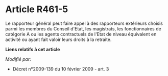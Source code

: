 # Article R461-5

Le rapporteur général peut faire appel à des rapporteurs extérieurs choisis parmi les membres du Conseil d'Etat, les
magistrats, les fonctionnaires de catégorie A ou les agents contractuels de l'Etat de niveau équivalent en activité ou ayant
fait valoir leurs droits à la retraite.

**Liens relatifs à cet article**

_Modifié par_:

  - Décret n°2009-139 du 10 février 2009 - art. 3
